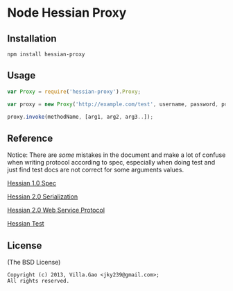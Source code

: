 # Node Hessian Proxy

<!--[![Build Status](https://travis-ci.org/villadora/project?branch=master)](https://travis-ci.org/villadora/project)-->

## Installation

    npm install hessian-proxy

## Usage

``` js
var Proxy = require('hessian-proxy').Proxy;

var proxy = new Proxy('http://example.com/test', username, password, proxy);

proxy.invoke(methodName, [arg1, arg2, arg3..]);


```


## Reference

Notice: There are _some_ mistakes in the document and make a lot of confuse when writing protocol according to spec, especially  when doing test and just find test docs are not correct for some arguments values.

[Hessian 1.0 Spec](http://hessian.caucho.com/doc/hessian-1.0-spec.xtp)

[Hessian 2.0 Serialization](http://hessian.caucho.com/doc/hessian-serialization.html)

[Hessian 2.0 Web Service Protocol](http://hessian.caucho.com/doc/hessian-ws.html)

[Hessian Test](http://javadoc4.caucho.com/com/caucho/hessian/test/TestHessian2.html)

## License

(The BSD License)

    Copyright (c) 2013, Villa.Gao <jky239@gmail.com>;
    All rights reserved.
